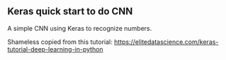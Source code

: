 ## Keras quick start to do CNN

A simple CNN using Keras to recognize numbers.

Shameless copied from this tutorial: <https://elitedatascience.com/keras-tutorial-deep-learning-in-python> 
